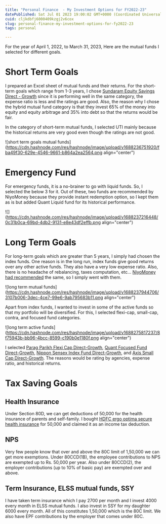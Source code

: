 ```yaml
---
title: "Personal Finance  - My Investment Options for FY2022-23"
datePublished: Sat Jul 01 2023 19:00:02 GMT+0000 (Coordinated Universal Time)
cuid: cljkdbfj6000409kzgj2v6cox
slug: personal-finance-my-investment-options-for-fy2022-23
tags: personal

---
```


For the year of April 1, 2022, to March 31, 2023, Here are the mutual funds I selected for different goals.

# Short Term Goals

I prepared an Excel sheet of mutual funds and their returns. For the short-term goals which range from 1-3 years, I chose [Sundaram Equity Savings Direct - Growth](https://www.valueresearchonline.com/funds/1306/sundaram-equity-savings-fund/) since it is performing well in the same category, the expense ratio is less and the ratings are good. Also, the reason why I chose the hybrid mutual fund category is that they invest 65% of the money into equity and equity arbitrage and 35% into debt so that the returns would be fair.

In the category of short-term mutual funds, I selected UTI mainly because the historical returns are very good even though the ratings are not good.

![short term goals mutual funds](https://cdn.hashnode.com/res/hashnode/image/upload/v1688236751920/fba49f30-629e-4546-9661-b864a2ea2564.png align="center")

# Emergency Fund

For emergency funds, it is a no-brainer to go with liquid funds. So, I selected the below 3 for it. Out of these, two funds are recommended by NiyoMoney because they provide instant redemption option, so I kept them as is but added Quant Liquid fund for its historical performance.

![](https://cdn.hashnode.com/res/hashnode/image/upload/v1688237216448/0c31b0ca-69bd-4db2-9131-e8e43df2effb.png align="center")

# Long Term Goals

For long-term goals which are greater than 5 years, I simply had chosen the index funds. One reason is in the long run, index funds give good returns over any other active funds. They also have a very low expense ratio. Also, there is no headache of rebalancing, taxes computation, etc... [NiyoMoney had recommended](https://www.niyomoney.com/blog/the-2022-list-of-recommended-mutual-funds-on-niyo-money/) the same, so I simply went with them.

![long term mutual funds](https://cdn.hashnode.com/res/hashnode/image/upload/v1688237944706/3107b006-3dec-4ce7-99e6-9ab795683b11.png align="center")

Apart from index funds, I wanted to invest in some of the active funds so that my portfolio will be diversified. For this, I selected flexi-cap, small-cap, contra, and focused fund categories.

![long term active funds](https://cdn.hashnode.com/res/hashnode/image/upload/v1688275817237/8f75943b-bb96-4bcc-8599-c190b0e1180f.png align="center")

I selected [Parag Parikh Flexi Cap Direct-Growth](https://www.valueresearchonline.com/funds/19701/parag-parikh-flexi-cap-fund-direct-plan/), [Quant Focused Fund Direct-Growth](https://www.valueresearchonline.com/funds/17373/quant-focused-fund-direct-plan/), [Nippon Sensex Index Fund Direct-Growth](https://www.valueresearchonline.com/funds/16859/nippon-india-index-fund-sp-bse-sensex-plan-direct-plan/), and [Axis Small Cap Direct-Growth](https://www.valueresearchonline.com/funds/22335/axis-small-cap-fund-direct-plan/). The reasons would be rating by agencies, expense ratio, and historical returns.

# Tax Saving Goals

## Health Insurance

Under Section 80D, we can get deductions of 50,000 for the health insurance of parents and self-family. I bought [HDFC ergo optima secure health insurance](https://www.hdfcergo.com/docs/default-source/downloads/brochures/optima-secure-brochure.pdf) for 50,000 and claimed it as an income tax deduction.

## NPS

Very few people know that over and above the 80C limit of 1,50,000 we can get more exemptions. Under 80CCD(1B), the employee contributions to NPS are exempted up to Rs. 50,000 per year. Also under 80CCD(2), the employer contributions (up to 10% of basic pay) are exempted over and above.

## Term Insurance, ELSS mutual funds, SSY

I have taken term insurance which I pay 2700 per month and I invest 4000 every month in ELSS mutual funds. I also invest in SSY for my daughter 6000 every month. All of this constitutes 1,50,000 which is the 80C limit. We also have EPF contributions by the employer that comes under 80C.